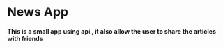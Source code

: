 # News App

#### This is a small app using api , it also allow the user to share the articles with friends 
